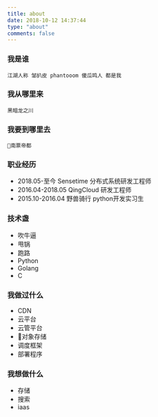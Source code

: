 ```yaml
---
title: about
date: 2018-10-12 14:37:44
type: "about"
comments: false
---
```


### 我是谁

```
江湖人称 邹扒皮 phantooom 傻瓜鸣人 都是我
```

### 我从哪里来

```
黑暗龙之川
```

### 我要到哪里去

```
南票帝都
```

### 职业经历

* 2018.05-至今 Sensetime 分布式系统研发工程师
* 2016.04-2018.05 QingCloud 研发工程师
* 2015.10-2016.04 野兽骑行 python开发实习生

### 技术盏

* 吹牛逼
* 甩锅
* 跑路
* Python
* Golang
* C

### 我做过什么

* CDN
* 云平台
* 云管平台
* 对象存储
* 调度框架
* 部署程序

### 我想做什么

* 存储
* 搜索
* iaas


